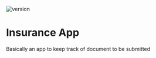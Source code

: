 


![version](https://img.shields.io/badge/version-1.0.0-blue.svg)

# Insurance App
Basically an app to keep track of document to be submitted